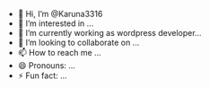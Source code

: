 - 👋 Hi, I’m @Karuna3316
- 👀 I’m interested in ...
- 🌱 I’m currently working as wordpress developer...
- 💞️ I’m looking to collaborate on ...
- 📫 How to reach me ...
- 😄 Pronouns: ...
- ⚡ Fun fact: ...

<!---
Karuna3316/Karuna3316 is a ✨ special ✨ repository because its `README.md` (this file) appears on your GitHub profile.
You can click the Preview link to take a look at your changes.
--->

